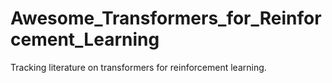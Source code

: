 # Awesome_Transformers_for_Reinforcement_Learning
Tracking literature on transformers for reinforcement learning. 
